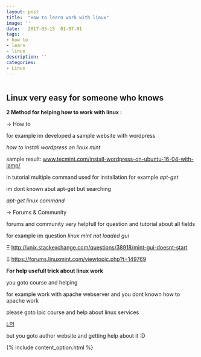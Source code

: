 ```yaml
---
layout: post
title:  "How to learn work with linux"
image: ''
date:   2017-03-15  01-07-01
tags:
- how to
- learn
- linux
description: ''
categories:
- Linux  
---
```


<img src="{{ site.url }}/assets/img/how-to-work-with-linux/tux-segretario.png " alt="">

## Linux very easy for someone who knows

<b>2 Method for helping how to work with linux :</b>

→ How to

for example im developed a sample website with wordpress

<i>how to install wordpress on linux mint</i>

sample result:
	www.tecmint.com/install-wordpress-on-ubuntu-16-04-with-lamp/

in tutorial multiple command used for installation for example <i>apt-get</i>

im dont known abut apt-get but searching 

<i>apt-get linux command</i>

→ Forums & Community

forums and community very helpfull for question and tutorial about all fields 

for example im question <i>linux mint not loaded gui</i>

Ξ http://unix.stackexchange.com/questions/38918/mint-gui-doesnt-start

Ξ https://forums.linuxmint.com/viewtopic.php?t=149769



<b>For help usefull trick about linux work </b>


you goto course and helping

for example work with apache webserver and you dont known how to apache work 

please goto lpic course and help about linux services

<a target="_blank" href="https://en.wikibooks.org/wiki/LPI_Linux_Certification/Implementing_A_Web_Server">LPI</a>

but you goto author website and getting help about it :D

{% include content_option.html %}
